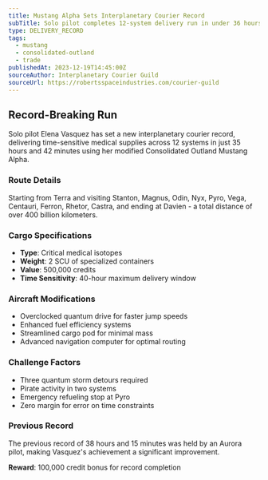 ```yaml
---
title: Mustang Alpha Sets Interplanetary Courier Record
subTitle: Solo pilot completes 12-system delivery run in under 36 hours
type: DELIVERY_RECORD
tags:
  - mustang
  - consolidated-outland
  - trade
publishedAt: 2023-12-19T14:45:00Z
sourceAuthor: Interplanetary Courier Guild
sourceUrl: https://robertsspaceindustries.com/courier-guild
---
```


## Record-Breaking Run

Solo pilot Elena Vasquez has set a new interplanetary courier record, delivering time-sensitive medical supplies across 12 systems in just 35 hours and 42 minutes using her modified Consolidated Outland Mustang Alpha.

### Route Details
Starting from Terra and visiting Stanton, Magnus, Odin, Nyx, Pyro, Vega, Centauri, Ferron, Rhetor, Castra, and ending at Davien - a total distance of over 400 billion kilometers.

### Cargo Specifications
- **Type**: Critical medical isotopes
- **Weight**: 2 SCU of specialized containers
- **Value**: 500,000 credits
- **Time Sensitivity**: 40-hour maximum delivery window

### Aircraft Modifications
- Overclocked quantum drive for faster jump speeds
- Enhanced fuel efficiency systems
- Streamlined cargo pod for minimal mass
- Advanced navigation computer for optimal routing

### Challenge Factors
- Three quantum storm detours required
- Pirate activity in two systems
- Emergency refueling stop at Pyro
- Zero margin for error on time constraints

### Previous Record
The previous record of 38 hours and 15 minutes was held by an Aurora pilot, making Vasquez's achievement a significant improvement.

**Reward**: 100,000 credit bonus for record completion
